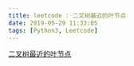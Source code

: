 ```yaml
---
title: leetcode : 二叉树最近的叶节点
date: 2019-05-29 11:33:05
tags: [Python3, Leetcode]
---
```


[二叉树最近的叶节点](https://leetcode-cn.com/problems/closest-leaf-in-a-binary-tree/)

